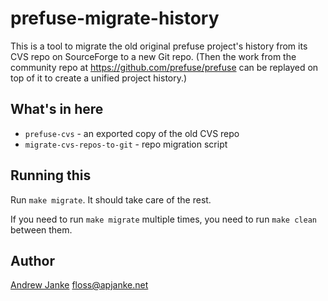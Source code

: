 # prefuse-migrate-history

This is a tool to migrate the old original prefuse project's history from its CVS repo on SourceForge to a new Git repo. (Then the work from the community repo at <https://github.com/prefuse/prefuse> can be replayed on top of it to create a unified project history.)

## What's in here

* `prefuse-cvs` - an exported copy of the old CVS repo
* `migrate-cvs-repos-to-git` - repo migration script

## Running this

Run `make migrate`. It should take care of the rest.

If you need to run `make migrate` multiple times, you need to run `make clean` between them.

## Author

[Andrew Janke](https://apjanke.net) <floss@apjanke.net>
